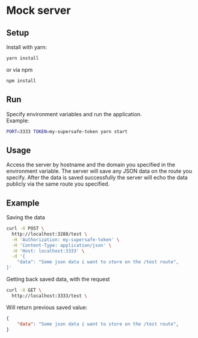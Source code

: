 # Mock server

## Setup

Install with yarn:

```sh
yarn install
```

or via npm

```sh
npm install
```

## Run

Specify environment variables and run the application.  
Example:
```sh
PORT=3333 TOKEN=my-supersafe-token yarn start
```

## Usage

Access the server by hostname and the domain you specified in the environment variable.
The server will save any JSON data on the route you specify. After the data is saved
successfully the server will echo the data publicly via the same route you specified.

## Example

Saving the data

```sh
curl -X POST \
  http://localhost:3288/test \
  -H 'Authorization: my-supersafe-token' \
  -H 'Content-Type: application/json' \
  -H 'Host: localhost:3333' \
  -d '{
    "data": "Some json data i want to store on the /test route",
}'
```

Getting back saved data, with the request

```sh
curl -X GET \
  http://localhost:3333/test \
```

Will return previous saved value:
```JSON
{
    "data": "Some json data i want to store on the /test route",
}
```

